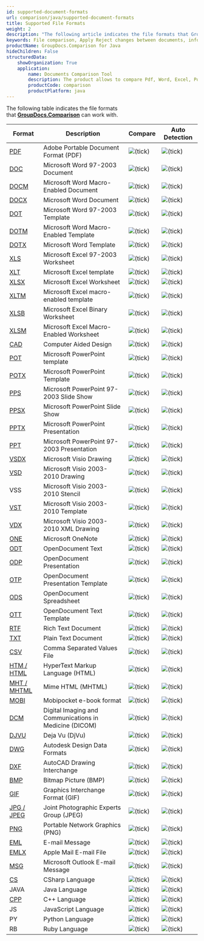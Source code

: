 ```yaml
---
id: supported-document-formats
url: comparison/java/supported-document-formats
title: Supported File Formats
weight: 2
description: "The following article indicates the file formats that GroupDocs.Comparison can work with."
keywords: File comparison, Apply Reject changes between documents, information extraction, supported file formats
productName: GroupDocs.Comparison for Java
hideChildren: False
structuredData:
    showOrganization: True
    application:
        name: Documents Comparison Tool
        description: The product allows to compare Pdf, Word, Excel, PowerPoint, AutoCad, Image, Code and much more file formats. Comparison API also supports accepting or rejecting changes, extracting document information and generating comparison report
        productCode: comparison
        productPlatform: java
---
```

The following table indicates the file formats that **[GroupDocs.Comparison](https://products.groupdocs.com/comparison/java)** can work with.

| Format | Description | Compare | Auto Detection |
| --- | --- | --- | --- |
| [PDF](https://docs.fileformat.com/pdf/) | Adobe Portable Document Format (PDF) | ![(tick)](comparison/java/images/check.png) | ![(tick)](comparison/java/images/check.png) |
| [DOC](https://docs.fileformat.com/word-processing/doc/) | Microsoft Word 97-2003 Document | ![(tick)](comparison/java/images/check.png) | ![(tick)](comparison/java/images/check.png) |
| [DOCM](https://docs.fileformat.com/word-processing/docm/) | Microsoft Word Macro-Enabled Document | ![(tick)](comparison/java/images/check.png) | ![(tick)](comparison/java/images/check.png) |
| [DOCX](https://docs.fileformat.com/word-processing/docx/) | Microsoft Word Document | ![(tick)](comparison/java/images/check.png) | ![(tick)](comparison/java/images/check.png) |
| [DOT](https://docs.fileformat.com/word-processing/dot/) | Microsoft Word 97-2003 Template | ![(tick)](comparison/java/images/check.png) | ![(tick)](comparison/java/images/check.png) |
| [DOTM](https://docs.fileformat.com/word-processing/dotm/) | Microsoft Word Macro-Enabled Template | ![(tick)](comparison/java/images/check.png) | ![(tick)](comparison/java/images/check.png) |
| [DOTX](https://docs.fileformat.com/word-processing/dotx/) | Microsoft Word Template | ![(tick)](comparison/java/images/check.png) | ![(tick)](comparison/java/images/check.png) |
| [XLS](https://docs.fileformat.com/spreadsheet/xls/) | Microsoft Excel 97-2003 Worksheet | ![(tick)](comparison/java/images/check.png) | ![(tick)](comparison/java/images/check.png) |
| [XLT](https://docs.fileformat.com/spreadsheet/xlt) | Microsoft Excel template | ![(tick)](comparison/java/images/check.png) | ![(tick)](comparison/java/images/check.png) |
| [XLSX](https://docs.fileformat.com/spreadsheet/xlsx/) | Microsoft Excel Worksheet | ![(tick)](comparison/java/images/check.png) | ![(tick)](comparison/java/images/check.png) |
| [XLTM](https://docs.fileformat.com/spreadsheet/xltm/) | Microsoft Excel macro-enabled template | ![(tick)](comparison/java/images/check.png) | ![(tick)](comparison/java/images/check.png) |
| [XLSB](https://docs.fileformat.com/spreadsheet/xlsb/) | Microsoft Excel Binary Worksheet | ![(tick)](comparison/java/images/check.png) | ![(tick)](comparison/java/images/check.png) |
| [XLSM](https://docs.fileformat.com/spreadsheet/xlsm/) | Microsoft Excel Macro-Enabled Worksheet | ![(tick)](comparison/java/images/check.png) | ![(tick)](comparison/java/images/check.png) |
| [CAD](https://docs.fileformat.com/cad/) | Computer Aided Design | ![(tick)](comparison/java/images/check.png) | ![(tick)](comparison/java/images/check.png) |
| [POT](https://docs.fileformat.com/presentation/pot/) | Microsoft PowerPoint template | ![(tick)](comparison/java/images/check.png) | ![(tick)](comparison/java/images/check.png) |
| [POTX](https://docs.fileformat.com/presentation/potx/) | Microsoft PowerPoint Template | ![(tick)](comparison/java/images/check.png) | ![(tick)](comparison/java/images/check.png) |
| [PPS](https://docs.fileformat.com/presentation/pps/) | Microsoft PowerPoint 97-2003 Slide Show | ![(tick)](comparison/java/images/check.png) | ![(tick)](comparison/java/images/check.png) |
| [PPSX](https://docs.fileformat.com/presentation/ppsx/) | Microsoft PowerPoint Slide Show | ![(tick)](comparison/java/images/check.png) | ![(tick)](comparison/java/images/check.png) |
| [PPTX](https://docs.fileformat.com/presentation/pptx/) | Microsoft PowerPoint Presentation | ![(tick)](comparison/java/images/check.png) | ![(tick)](comparison/java/images/check.png) |
| [PPT](https://docs.fileformat.com/presentation/ppt/) | Microsoft PowerPoint 97-2003 Presentation | ![(tick)](comparison/java/images/check.png) | ![(tick)](comparison/java/images/check.png) |
| [VSDX](https://docs.fileformat.com/image/vsdx/) | Microsoft Visio Drawing | ![(tick)](comparison/java/images/check.png) | ![(tick)](comparison/java/images/check.png) |
| [VSD](https://docs.fileformat.com/image/vsd/) | Microsoft Visio 2003-2010 Drawing | ![(tick)](comparison/java/images/check.png) | ![(tick)](comparison/java/images/check.png) |
| VSS | Microsoft Visio 2003-2010 Stencil | ![(tick)](comparison/java/images/check.png) | ![(tick)](comparison/java/images/check.png) |
| [VST](https://docs.fileformat.com/image/vst/) | Microsoft Visio 2003-2010 Template | ![(tick)](comparison/java/images/check.png) | ![(tick)](comparison/java/images/check.png) |
| [VDX](https://docs.fileformat.com/image/vdx/) | Microsoft Visio 2003-2010 XML Drawing | ![(tick)](comparison/java/images/check.png) | ![(tick)](comparison/java/images/check.png) |
| [ONE](https://docs.fileformat.com/note-taking/one/) | Microsoft OneNote | ![(tick)](comparison/java/images/check.png) | ![(tick)](comparison/java/images/check.png) |
| [ODT](https://docs.fileformat.com/word-processing/odt/) | OpenDocument Text | ![(tick)](comparison/java/images/check.png) | ![(tick)](comparison/java/images/check.png) |
| [ODP](https://docs.fileformat.com/presentation/odp/) | OpenDocument Presentation | ![(tick)](comparison/java/images/check.png) | ![(tick)](comparison/java/images/check.png) |
| [OTP](https://docs.fileformat.com/presentation/otp/) | OpenDocument Presentation Template | ![(tick)](comparison/java/images/check.png) | ![(tick)](comparison/java/images/check.png) |
| [ODS](https://docs.fileformat.com/spreadsheet/ods/) | OpenDocument Spreadsheet | ![(tick)](comparison/java/images/check.png) | ![(tick)](comparison/java/images/check.png) |
| [OTT](https://docs.fileformat.com/word-processing/ott/) | OpenDocument Text Template | ![(tick)](comparison/java/images/check.png) | ![(tick)](comparison/java/images/check.png) |
| [RTF](https://docs.fileformat.com/word-processing/rtf/) | Rich Text Document | ![(tick)](comparison/java/images/check.png) | ![(tick)](comparison/java/images/check.png) |
| [TXT](https://docs.fileformat.com/word-processing/txt/) | Plain Text Document | ![(tick)](comparison/java/images/check.png) | ![(tick)](comparison/java/images/check.png) |
| [CSV](https://docs.fileformat.com/spreadsheet/csv/) | Comma Separated Values File | ![(tick)](comparison/java/images/check.png) | ![(tick)](comparison/java/images/check.png) |
| [HTM / HTML](https://docs.fileformat.com/web/html/) | HyperText Markup Language (HTML) | ![(tick)](comparison/java/images/check.png) | ![(tick)](comparison/java/images/check.png) |
| [MHT / MHTML](https://docs.fileformat.com/web/mhtml/) | Mime HTML (MHTML) | ![(tick)](comparison/java/images/check.png) | ![(tick)](comparison/java/images/check.png) |
| [MOBI](https://docs.fileformat.com/ebook/mobi/) | Mobipocket e-book format | ![(tick)](comparison/java/images/check.png) | ![(tick)](comparison/java/images/check.png) |
| [DCM](https://docs.fileformat.com/image/dcm/) | Digital Imaging and Communications in Medicine (DICOM) | ![(tick)](comparison/java/images/check.png) | ![(tick)](comparison/java/images/check.png) |
| [DJVU](https://docs.fileformat.com/image/djvu/) | Deja Vu (DjVu) | ![(tick)](comparison/java/images/check.png) | ![(tick)](comparison/java/images/check.png) |
| [DWG](https://docs.fileformat.com/cad/dwg/) | Autodesk Design Data Formats | ![(tick)](comparison/java/images/check.png) | ![(tick)](comparison/java/images/check.png) |
| [DXF](https://docs.fileformat.com/cad/dxf/) | AutoCAD Drawing Interchange | ![(tick)](comparison/java/images/check.png) | ![(tick)](comparison/java/images/check.png) |
| [BMP](https://docs.fileformat.com/image/bmp/) | Bitmap Picture (BMP) | ![(tick)](comparison/java/images/check.png) | ![(tick)](comparison/java/images/check.png) |
| [GIF](https://docs.fileformat.com/image/gif/) | Graphics Interchange Format (GIF) | ![(tick)](comparison/java/images/check.png) | ![(tick)](comparison/java/images/check.png) |
| [JPG / JPEG](https://docs.fileformat.com/image/jpeg)   | Joint Photographic Experts Group (JPEG) | ![(tick)](comparison/java/images/check.png) | ![(tick)](comparison/java/images/check.png) |
| [PNG](https://docs.fileformat.com/image/png/) | Portable Network Graphics (PNG) | ![(tick)](comparison/java/images/check.png) | ![(tick)](comparison/java/images/check.png) |
| [EML](https://docs.fileformat.com/email/eml/) | E-mail Message | ![(tick)](comparison/java/images/check.png) | ![(tick)](comparison/java/images/check.png) |
| [EMLX](https://docs.fileformat.com/email/emlx/) | Apple Mail E-mail File | ![(tick)](comparison/java/images/check.png) | ![(tick)](comparison/java/images/check.png) |
| [MSG](https://docs.fileformat.com/email/msg/) | Microsoft Outlook E-mail Message | ![(tick)](comparison/java/images/check.png) | ![(tick)](comparison/java/images/check.png) |
| [CS](https://docs.fileformat.com/programming/cs/) | CSharp Language | ![(tick)](comparison/java/images/check.png) | ![(tick)](comparison/java/images/check.png) |
| JAVA | Java Language | ![(tick)](comparison/java/images/check.png) | ![(tick)](comparison/java/images/check.png) |
| [CPP](https://docs.fileformat.com/programming/cpp/) | C++ Language | ![(tick)](comparison/java/images/check.png) | ![(tick)](comparison/java/images/check.png) |
| JS | JavaScript Language | ![(tick)](comparison/java/images/check.png) | ![(tick)](comparison/java/images/check.png) |
| PY | Python Language | ![(tick)](comparison/java/images/check.png) | ![(tick)](comparison/java/images/check.png) |
| RB | Ruby Language | ![(tick)](comparison/java/images/check.png) | ![(tick)](comparison/java/images/check.png) |
